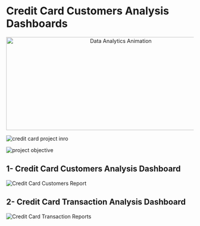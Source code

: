  # Credit Card Customers Analysis Dashboards

<div align="center">
  <img src="https://i.pinimg.com/originals/fc/71/63/fc71635c7f1b09ed30413f59bb749582.gif" alt="Data Analytics Animation" width="600" height="250"/>
</div>


![credit card project inro](https://github.com/user-attachments/assets/5a2fce31-cecf-4865-a532-783cbba72dd1)


![project objective](https://github.com/user-attachments/assets/27fe5124-8c73-426a-a071-59ff28e51f38)







## 1- Credit Card Customers Analysis Dashboard 

![Credit Card Customers Report](https://github.com/user-attachments/assets/616fc5be-1bff-4ae8-9a98-1afa93f7387a)



## 2- Credit Card Transaction Analysis Dashboard

![Credit Card Transaction Reports](https://github.com/user-attachments/assets/ba42621c-619a-4f1a-9c2e-0cb070bf147d)
